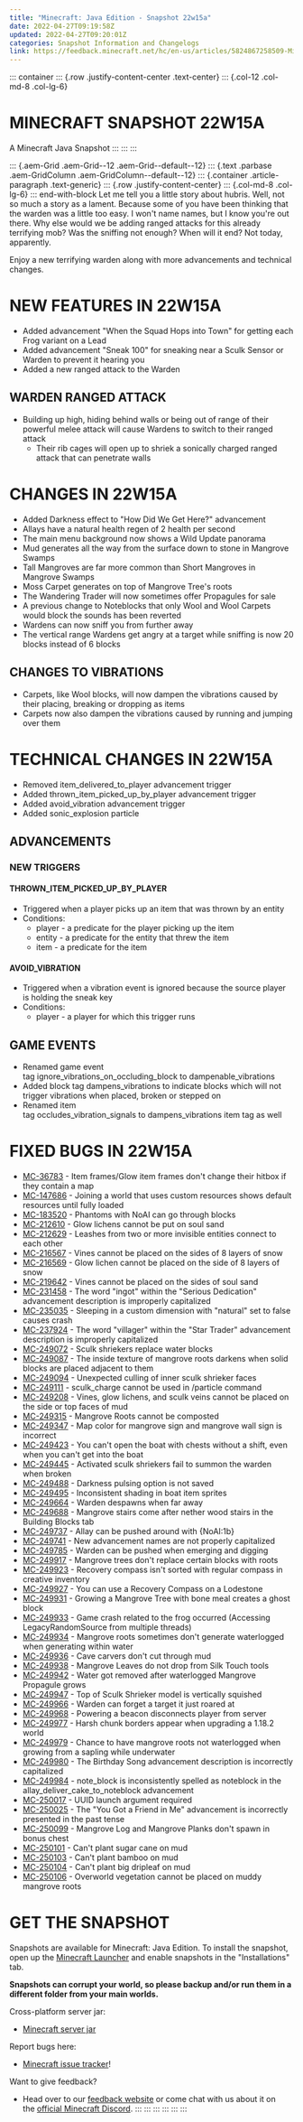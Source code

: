 ```yaml
---
title: "Minecraft: Java Edition - Snapshot 22w15a"
date: 2022-04-27T09:19:58Z
updated: 2022-04-27T09:20:01Z
categories: Snapshot Information and Changelogs
link: https://feedback.minecraft.net/hc/en-us/articles/5824867258509-Minecraft-Java-Edition-Snapshot-22w15a
---
```


<div>

::: container
::: {.row .justify-content-center .text-center}
::: {.col-12 .col-md-8 .col-lg-6}
# MINECRAFT SNAPSHOT 22W15A

A Minecraft Java Snapshot
:::
:::
:::

</div>

::: {.aem-Grid .aem-Grid--12 .aem-Grid--default--12}
::: {.text .parbase .aem-GridColumn .aem-GridColumn--default--12}
::: {.container .article-paragraph .text-generic}
::: {.row .justify-content-center}
::: {.col-md-8 .col-lg-6}
::: end-with-block
Let me tell you a little story about hubris. Well, not so much a story as a lament. Because some of you have been thinking that the warden was a little too easy. I won't name names, but I know you're out there. Why else would we be adding ranged attacks for this already terrifying mob? Was the sniffing not enough? When will it end? Not today, apparently. 

Enjoy a new terrifying warden along with more advancements and technical changes.

# NEW FEATURES IN 22W15A

-   Added advancement "When the Squad Hops into Town" for getting each Frog variant on a Lead
-   Added advancement "Sneak 100" for sneaking near a Sculk Sensor or Warden to prevent it hearing you
-   Added a new ranged attack to the Warden

## WARDEN RANGED ATTACK

-   Building up high, hiding behind walls or being out of range of their powerful melee attack will cause Wardens to switch to their ranged attack
    -   Their rib cages will open up to shriek a sonically charged ranged attack that can penetrate walls

# CHANGES IN 22W15A

-   Added Darkness effect to "How Did We Get Here?" advancement
-   Allays have a natural health regen of 2 health per second
-   The main menu background now shows a Wild Update panorama
-   Mud generates all the way from the surface down to stone in Mangrove Swamps
-   Tall Mangroves are far more common than Short Mangroves in Mangrove Swamps
-   Moss Carpet generates on top of Mangrove Tree's roots
-   The Wandering Trader will now sometimes offer Propagules for sale
-   A previous change to Noteblocks that only Wool and Wool Carpets would block the sounds has been reverted
-   Wardens can now sniff you from further away
-   The vertical range Wardens get angry at a target while sniffing is now 20 blocks instead of 6 blocks

## CHANGES TO VIBRATIONS

-   Carpets, like Wool blocks, will now dampen the vibrations caused by their placing, breaking or dropping as items
-   Carpets now also dampen the vibrations caused by running and jumping over them

# TECHNICAL CHANGES IN 22W15A

-   Removed item_delivered_to_player advancement trigger
-   Added thrown_item_picked_up_by_player advancement trigger
-   Added avoid_vibration advancement trigger
-   Added sonic_explosion particle

## ADVANCEMENTS

### NEW TRIGGERS

#### THROWN_ITEM_PICKED_UP_BY_PLAYER

-   Triggered when a player picks up an item that was thrown by an entity
-   Conditions:
    -   player - a predicate for the player picking up the item
    -   entity - a predicate for the entity that threw the item
    -   item - a predicate for the item

#### AVOID_VIBRATION

-   Triggered when a vibration event is ignored because the source player is holding the sneak key
-   Conditions:
    -   player - a player for which this trigger runs

## GAME EVENTS

-   Renamed game event tag ignore_vibrations_on_occluding_block to dampenable_vibrations
-   Added block tag dampens_vibrations to indicate blocks which will not trigger vibrations when placed, broken or stepped on
-   Renamed item tag occludes_vibration_signals to dampens_vibrations item tag as well

# FIXED BUGS IN 22W15A

-   [MC-36783](https://bugs.mojang.com/browse/MC-36783) - Item frames/Glow item frames don't change their hitbox if they contain a map
-   [MC-147686](https://bugs.mojang.com/browse/MC-147686) - Joining a world that uses custom resources shows default resources until fully loaded
-   [MC-183520](https://bugs.mojang.com/browse/MC-183520) - Phantoms with NoAI can go through blocks
-   [MC-212610](https://bugs.mojang.com/browse/MC-212610) - Glow lichens cannot be put on soul sand
-   [MC-212629](https://bugs.mojang.com/browse/MC-212629) - Leashes from two or more invisible entities connect to each other
-   [MC-216567](https://bugs.mojang.com/browse/MC-216567) - Vines cannot be placed on the sides of 8 layers of snow
-   [MC-216569](https://bugs.mojang.com/browse/MC-216569) - Glow lichen cannot be placed on the side of 8 layers of snow
-   [MC-219642](https://bugs.mojang.com/browse/MC-219642) - Vines cannot be placed on the sides of soul sand
-   [MC-231458](https://bugs.mojang.com/browse/MC-231458) - The word "ingot" within the "Serious Dedication" advancement description is improperly capitalized
-   [MC-235035](https://bugs.mojang.com/browse/MC-235035) - Sleeping in a custom dimension with "natural" set to false causes crash
-   [MC-237924](https://bugs.mojang.com/browse/MC-237924) - The word "villager" within the "Star Trader" advancement description is improperly capitalized
-   [MC-249072](https://bugs.mojang.com/browse/MC-249072) - Sculk shriekers replace water blocks
-   [MC-249087](https://bugs.mojang.com/browse/MC-249087) - The inside texture of mangrove roots darkens when solid blocks are placed adjacent to them
-   [MC-249094](https://bugs.mojang.com/browse/MC-249094) - Unexpected culling of inner sculk shrieker faces
-   [MC-249111](https://bugs.mojang.com/browse/MC-249111) - sculk_charge cannot be used in /particle command
-   [MC-249208](https://bugs.mojang.com/browse/MC-249208) - Vines, glow lichens, and sculk veins cannot be placed on the side or top faces of mud
-   [MC-249315](https://bugs.mojang.com/browse/MC-249315) - Mangrove Roots cannot be composted
-   [MC-249347](https://bugs.mojang.com/browse/MC-249347) - Map color for mangrove sign and mangrove wall sign is incorrect
-   [MC-249423](https://bugs.mojang.com/browse/MC-249423) - You can't open the boat with chests without a shift, even when you can't get into the boat
-   [MC-249445](https://bugs.mojang.com/browse/MC-249445) - Activated sculk shriekers fail to summon the warden when broken
-   [MC-249488](https://bugs.mojang.com/browse/MC-249488) - Darkness pulsing option is not saved
-   [MC-249495](https://bugs.mojang.com/browse/MC-249495) - Inconsistent shading in boat item sprites
-   [MC-249664](https://bugs.mojang.com/browse/MC-249664) - Warden despawns when far away
-   [MC-249688](https://bugs.mojang.com/browse/MC-249688) - Mangrove stairs come after nether wood stairs in the Building Blocks tab
-   [MC-249737](https://bugs.mojang.com/browse/MC-249737) - Allay can be pushed around with {NoAI:1b}
-   [MC-249741](https://bugs.mojang.com/browse/MC-249741) - New advancement names are not properly capitalized
-   [MC-249785](https://bugs.mojang.com/browse/MC-249785) - Warden can be pushed when emerging and digging
-   [MC-249917](https://bugs.mojang.com/browse/MC-249917) - Mangrove trees don't replace certain blocks with roots
-   [MC-249923](https://bugs.mojang.com/browse/MC-249923) - Recovery compass isn't sorted with regular compass in creative inventory
-   [MC-249927](https://bugs.mojang.com/browse/MC-249927) - You can use a Recovery Compass on a Lodestone
-   [MC-249931](https://bugs.mojang.com/browse/MC-249931) - Growing a Mangrove Tree with bone meal creates a ghost block
-   [MC-249933](https://bugs.mojang.com/browse/MC-249933) - Game crash related to the frog occurred (Accessing LegacyRandomSource from multiple threads)
-   [MC-249934](https://bugs.mojang.com/browse/MC-249934) - Mangrove roots sometimes don't generate waterlogged when generating within water
-   [MC-249936](https://bugs.mojang.com/browse/MC-249936) - Cave carvers don't cut through mud
-   [MC-249938](https://bugs.mojang.com/browse/MC-249938) - Mangrove Leaves do not drop from Silk Touch tools
-   [MC-249942](https://bugs.mojang.com/browse/MC-249942) - Water got removed after waterlogged Mangrove Propagule grows
-   [MC-249947](https://bugs.mojang.com/browse/MC-249947) - Top of Sculk Shrieker model is vertically squished
-   [MC-249966](https://bugs.mojang.com/browse/MC-249966) - Warden can forget a target it just roared at
-   [MC-249968](https://bugs.mojang.com/browse/MC-249968) - Powering a beacon disconnects player from server
-   [MC-249977](https://bugs.mojang.com/browse/MC-249977) - Harsh chunk borders appear when upgrading a 1.18.2 world
-   [MC-249979](https://bugs.mojang.com/browse/MC-249979) - Chance to have mangrove roots not waterlogged when growing from a sapling while underwater
-   [MC-249980](https://bugs.mojang.com/browse/MC-249980) - The Birthday Song advancement description is incorrectly capitalized
-   [MC-249984](https://bugs.mojang.com/browse/MC-249984) - note_block is inconsistently spelled as noteblock in the allay_deliver_cake_to_noteblock advancement
-   [MC-250017](https://bugs.mojang.com/browse/MC-250017) - UUID launch argument required
-   [MC-250025](https://bugs.mojang.com/browse/MC-250025) - The "You Got a Friend in Me" advancement is incorrectly presented in the past tense
-   [MC-250099](https://bugs.mojang.com/browse/MC-250099) - Mangrove Log and Mangrove Planks don't spawn in bonus chest
-   [MC-250101](https://bugs.mojang.com/browse/MC-250101) - Can't plant sugar cane on mud
-   [MC-250103](https://bugs.mojang.com/browse/MC-250103) - Can't plant bamboo on mud
-   [MC-250104](https://bugs.mojang.com/browse/MC-250104) - Can't plant big dripleaf on mud
-   [MC-250106](https://bugs.mojang.com/browse/MC-250106) - Overworld vegetation cannot be placed on muddy mangrove roots

# GET THE SNAPSHOT

Snapshots are available for Minecraft: Java Edition. To install the snapshot, open up the [Minecraft Launcher](https://www.minecraft.net/download.html) and enable snapshots in the \"Installations\" tab.

**Snapshots can corrupt your world, so please backup and/or run them in a different folder from your main worlds.**

Cross-platform server jar:

-   [Minecraft server jar](https://launcher.mojang.com/v1/objects/2760f745a00711bcc19bf78d6056019f69318d03/server.jar)

Report bugs here:

-   [Minecraft issue tracker](https://bugs.mojang.com/browse/MC)!

Want to give feedback?

-   Head over to our [feedback website](https://aka.ms/JavaSnapshotFeedback?ref=minecraftnet) or come chat with us about it on the [official Minecraft Discord](https://discordapp.com/invite/minecraft).
:::
:::
:::
:::
:::
:::
